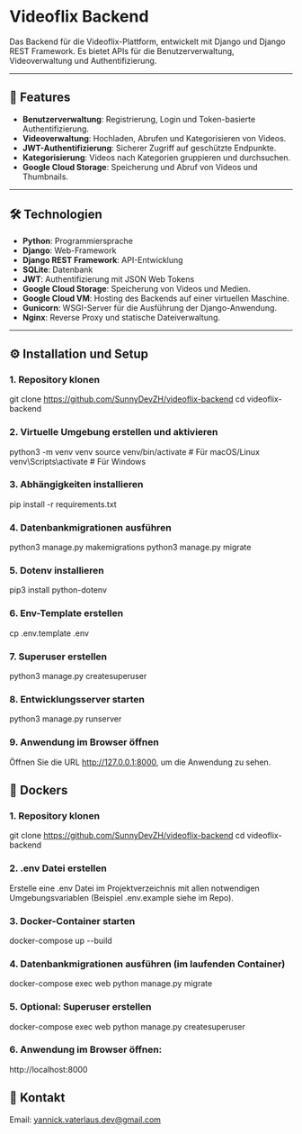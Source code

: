 # Videoflix Backend

Das Backend für die Videoflix-Plattform, entwickelt mit Django und Django REST Framework. Es bietet APIs für die Benutzerverwaltung, Videoverwaltung und Authentifizierung.

---

## 🚀 Features

- **Benutzerverwaltung**: Registrierung, Login und Token-basierte Authentifizierung.
- **Videoverwaltung**: Hochladen, Abrufen und Kategorisieren von Videos.
- **JWT-Authentifizierung**: Sicherer Zugriff auf geschützte Endpunkte.
- **Kategorisierung**: Videos nach Kategorien gruppieren und durchsuchen.
- **Google Cloud Storage**: Speicherung und Abruf von Videos und Thumbnails.

---

## 🛠️ Technologien

- **Python**: Programmiersprache
- **Django**: Web-Framework
- **Django REST Framework**: API-Entwicklung
- **SQLite**: Datenbank 
- **JWT**: Authentifizierung mit JSON Web Tokens
- **Google Cloud Storage**: Speicherung von Videos und Medien.
- **Google Cloud VM**: Hosting des Backends auf einer virtuellen Maschine.
- **Gunicorn**: WSGI-Server für die Ausführung der Django-Anwendung.
- **Nginx**: Reverse Proxy und statische Dateiverwaltung.

---

## ⚙️ Installation und Setup

### 1. Repository klonen
git clone https://github.com/SunnyDevZH/videoflix-backend
cd videoflix-backend

### 2. Virtuelle Umgebung erstellen und aktivieren
python3 -m venv venv
source venv/bin/activate  # Für macOS/Linux
venv\Scripts\activate     # Für Windows

### 3. Abhängigkeiten installieren
pip install -r requirements.txt

### 4. Datenbankmigrationen ausführen
python3 manage.py makemigrations
python3 manage.py migrate

### 5. Dotenv installieren
pip3 install python-dotenv

### 6. Env-Template erstellen
cp .env.template .env

### 7. Superuser erstellen
python3 manage.py createsuperuser

### 8. Entwicklungsserver starten
python3 manage.py runserver

### 9. Anwendung im Browser öffnen
Öffnen Sie die URL http://127.0.0.1:8000, um die Anwendung zu sehen.


## 🐳 Dockers

### 1. Repository klonen
git clone https://github.com/SunnyDevZH/videoflix-backend
cd videoflix-backend

### 2. .env Datei erstellen
Erstelle eine .env Datei im Projektverzeichnis mit allen notwendigen Umgebungsvariablen (Beispiel .env.example siehe im Repo).

### 3. Docker-Container starten
docker-compose up --build

### 4. Datenbankmigrationen ausführen (im laufenden Container)
docker-compose exec web python manage.py migrate


### 5. Optional: Superuser erstellen
docker-compose exec web python manage.py createsuperuser

### 6. Anwendung im Browser öffnen:
http://localhost:8000


## 📧 Kontakt
Email: yannick.vaterlaus.dev@gmail.com


